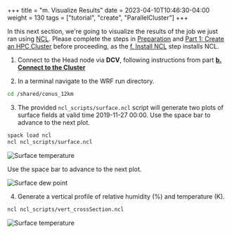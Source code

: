 +++
title = "m. Visualize Results"
date = 2023-04-10T10:46:30-04:00
weight = 130
tags = ["tutorial", "create", "ParallelCluster"]
+++

In this next section, we're going to visualize the results of the job we just ran using [NCL](https://www.ncl.ucar.edu/). Please complete the steps in [Preparation](/01-aws-getting-started.html) and [Part 1: Create an HPC Cluster](/02-cluster.html) before proceeding, as the [f. Install NCL](/02-cluster/07-install-ncl.html) step installs NCL.

1. Connect to the Head node via **DCV**, following instructions from part **[b. Connect to the Cluster](/02-cluster/02-connect-cluster.html#dcv-connect)**

2. In a terminal navigate to the WRF run directory.

```bash
cd /shared/conus_12km
```

3. The provided `ncl_scripts/surface.ncl` script will generate two plots of surface fields at valid
   time 2019-11-27 00:00. Use the space bar to advance to the next plot.

```bash
spack load ncl
ncl ncl_scripts/surface.ncl
```

![Surface temperature](/images/isc23/plt_Surface1.000001.png)

Use the space bar to advance to the next plot.

![Surface dew point](/images/isc23/plt_Surface1.000002.png)


4. Generate a vertical profile of relative humidity (%) and temperature (K).

```bash
ncl ncl_scripts/vert_crossSection.ncl
```

![Surface temperature](/images/isc23/plt_CrossSection_1.png)
